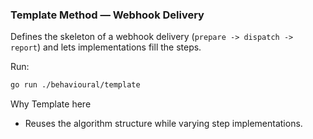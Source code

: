 ### Template Method — Webhook Delivery

Defines the skeleton of a webhook delivery (`prepare -> dispatch -> report`) and lets implementations fill the steps.

Run:
```bash
go run ./behavioural/template
```

Why Template here
- Reuses the algorithm structure while varying step implementations.

